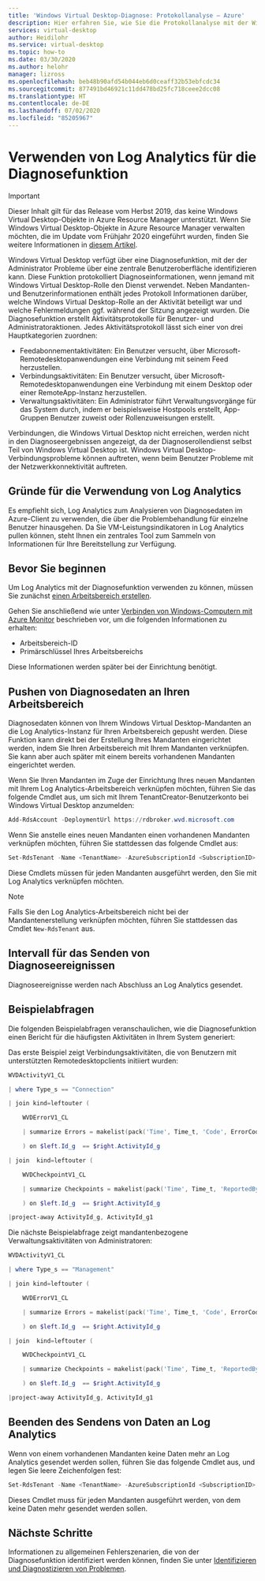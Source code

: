 ```yaml
---
title: 'Windows Virtual Desktop-Diagnose: Protokollanalyse – Azure'
description: Hier erfahren Sie, wie Sie die Protokollanalyse mit der Windows Virtual Desktop-Diagnosefunktion verwenden.
services: virtual-desktop
author: Heidilohr
ms.service: virtual-desktop
ms.topic: how-to
ms.date: 03/30/2020
ms.author: helohr
manager: lizross
ms.openlocfilehash: beb48b90afd54b044eb6d0ceaff32b53ebfcdc34
ms.sourcegitcommit: 877491bd46921c11dd478bd25fc718ceee2dcc08
ms.translationtype: HT
ms.contentlocale: de-DE
ms.lasthandoff: 07/02/2020
ms.locfileid: "85205967"
---
```

# <a name="use-log-analytics-for-the-diagnostics-feature"></a>Verwenden von Log Analytics für die Diagnosefunktion

>[!IMPORTANT]
>Dieser Inhalt gilt für das Release vom Herbst 2019, das keine Windows Virtual Desktop-Objekte in Azure Resource Manager unterstützt. Wenn Sie Windows Virtual Desktop-Objekte in Azure Resource Manager verwalten möchten, die im Update vom Frühjahr 2020 eingeführt wurden, finden Sie weitere Informationen in [diesem Artikel](../diagnostics-log-analytics.md).

Windows Virtual Desktop verfügt über eine Diagnosefunktion, mit der der Administrator Probleme über eine zentrale Benutzeroberfläche identifizieren kann. Diese Funktion protokolliert Diagnoseinformationen, wenn jemand mit Windows Virtual Desktop-Rolle den Dienst verwendet. Neben Mandanten- und Benutzerinformationen enthält jedes Protokoll Informationen darüber, welche Windows Virtual Desktop-Rolle an der Aktivität beteiligt war und welche Fehlermeldungen ggf. während der Sitzung angezeigt wurden. Die Diagnosefunktion erstellt Aktivitätsprotokolle für Benutzer- und Administratoraktionen. Jedes Aktivitätsprotokoll lässt sich einer von drei Hauptkategorien zuordnen:

- Feedabonnementaktivitäten: Ein Benutzer versucht, über Microsoft-Remotedesktopanwendungen eine Verbindung mit seinem Feed herzustellen.
- Verbindungsaktivitäten: Ein Benutzer versucht, über Microsoft-Remotedesktopanwendungen eine Verbindung mit einem Desktop oder einer RemoteApp-Instanz herzustellen.
- Verwaltungsaktivitäten: Ein Administrator führt Verwaltungsvorgänge für das System durch, indem er beispielsweise Hostpools erstellt, App-Gruppen Benutzer zuweist oder Rollenzuweisungen erstellt.

Verbindungen, die Windows Virtual Desktop nicht erreichen, werden nicht in den Diagnoseergebnissen angezeigt, da der Diagnoserollendienst selbst Teil von Windows Virtual Desktop ist. Windows Virtual Desktop-Verbindungsprobleme können auftreten, wenn beim Benutzer Probleme mit der Netzwerkkonnektivität auftreten.

## <a name="why-you-should-use-log-analytics"></a>Gründe für die Verwendung von Log Analytics

Es empfiehlt sich, Log Analytics zum Analysieren von Diagnosedaten im Azure-Client zu verwenden, die über die Problembehandlung für einzelne Benutzer hinausgehen. Da Sie VM-Leistungsindikatoren in Log Analytics pullen können, steht Ihnen ein zentrales Tool zum Sammeln von Informationen für Ihre Bereitstellung zur Verfügung.

## <a name="before-you-get-started"></a>Bevor Sie beginnen

Um Log Analytics mit der Diagnosefunktion verwenden zu können, müssen Sie zunächst [einen Arbeitsbereich erstellen](../../azure-monitor/learn/quick-collect-windows-computer.md#create-a-workspace).

Gehen Sie anschließend wie unter [Verbinden von Windows-Computern mit Azure Monitor](../../azure-monitor/platform/agent-windows.md#obtain-workspace-id-and-key) beschrieben vor, um die folgenden Informationen zu erhalten:

- Arbeitsbereich-ID
- Primärschlüssel Ihres Arbeitsbereichs

Diese Informationen werden später bei der Einrichtung benötigt.

## <a name="push-diagnostics-data-to-your-workspace"></a>Pushen von Diagnosedaten an Ihren Arbeitsbereich

Diagnosedaten können von Ihrem Windows Virtual Desktop-Mandanten an die Log Analytics-Instanz für Ihren Arbeitsbereich gepusht werden. Diese Funktion kann direkt bei der Erstellung Ihres Mandanten eingerichtet werden, indem Sie Ihren Arbeitsbereich mit Ihrem Mandanten verknüpfen. Sie kann aber auch später mit einem bereits vorhandenen Mandanten eingerichtet werden.

Wenn Sie Ihren Mandanten im Zuge der Einrichtung Ihres neuen Mandanten mit Ihrem Log Analytics-Arbeitsbereich verknüpfen möchten, führen Sie das folgende Cmdlet aus, um sich mit Ihrem TenantCreator-Benutzerkonto bei Windows Virtual Desktop anzumelden:

```powershell
Add-RdsAccount -DeploymentUrl https://rdbroker.wvd.microsoft.com
```

Wenn Sie anstelle eines neuen Mandanten einen vorhandenen Mandanten verknüpfen möchten, führen Sie stattdessen das folgende Cmdlet aus:

```powershell
Set-RdsTenant -Name <TenantName> -AzureSubscriptionId <SubscriptionID> -LogAnalyticsWorkspaceId <String> -LogAnalyticsPrimaryKey <String>
```

Diese Cmdlets müssen für jeden Mandanten ausgeführt werden, den Sie mit Log Analytics verknüpfen möchten.

>[!NOTE]
>Falls Sie den Log Analytics-Arbeitsbereich nicht bei der Mandantenerstellung verknüpfen möchten, führen Sie stattdessen das Cmdlet `New-RdsTenant` aus.

## <a name="cadence-for-sending-diagnostic-events"></a>Intervall für das Senden von Diagnoseereignissen

Diagnoseereignisse werden nach Abschluss an Log Analytics gesendet.

## <a name="example-queries"></a>Beispielabfragen

Die folgenden Beispielabfragen veranschaulichen, wie die Diagnosefunktion einen Bericht für die häufigsten Aktivitäten in Ihrem System generiert:

Das erste Beispiel zeigt Verbindungsaktivitäten, die von Benutzern mit unterstützten Remotedesktopclients initiiert wurden:

```powershell
WVDActivityV1_CL

| where Type_s == "Connection"

| join kind=leftouter (

    WVDErrorV1_CL

    | summarize Errors = makelist(pack('Time', Time_t, 'Code', ErrorCode_s , 'CodeSymbolic', ErrorCodeSymbolic_s, 'Message', ErrorMessage_s, 'ReportedBy', ReportedBy_s , 'Internal', ErrorInternal_s )) by ActivityId_g

    ) on $left.Id_g  == $right.ActivityId_g 

| join  kind=leftouter (

    WVDCheckpointV1_CL

    | summarize Checkpoints = makelist(pack('Time', Time_t, 'ReportedBy', ReportedBy_s, 'Name', Name_s, 'Parameters', Parameters_s) ) by ActivityId_g

    ) on $left.Id_g  == $right.ActivityId_g

|project-away ActivityId_g, ActivityId_g1
```

Die nächste Beispielabfrage zeigt mandantenbezogene Verwaltungsaktivitäten von Administratoren:

```powershell
WVDActivityV1_CL

| where Type_s == "Management"

| join kind=leftouter (

    WVDErrorV1_CL

    | summarize Errors = makelist(pack('Time', Time_t, 'Code', ErrorCode_s , 'CodeSymbolic', ErrorCodeSymbolic_s, 'Message', ErrorMessage_s, 'ReportedBy', ReportedBy_s , 'Internal', ErrorInternal_s )) by ActivityId_g

    ) on $left.Id_g  == $right.ActivityId_g 

| join  kind=leftouter (

    WVDCheckpointV1_CL

    | summarize Checkpoints = makelist(pack('Time', Time_t, 'ReportedBy', ReportedBy_s, 'Name', Name_s, 'Parameters', Parameters_s) ) by ActivityId_g

    ) on $left.Id_g  == $right.ActivityId_g

|project-away ActivityId_g, ActivityId_g1
```

## <a name="stop-sending-data-to-log-analytics"></a>Beenden des Sendens von Daten an Log Analytics

Wenn von einem vorhandenen Mandanten keine Daten mehr an Log Analytics gesendet werden sollen, führen Sie das folgende Cmdlet aus, und legen Sie leere Zeichenfolgen fest:

```powershell
Set-RdsTenant -Name <TenantName> -AzureSubscriptionId <SubscriptionID> -LogAnalyticsWorkspaceId <String> -LogAnalyticsPrimaryKey <String>
```

Dieses Cmdlet muss für jeden Mandanten ausgeführt werden, von dem keine Daten mehr gesendet werden sollen.

## <a name="next-steps"></a>Nächste Schritte

Informationen zu allgemeinen Fehlerszenarien, die von der Diagnosefunktion identifiziert werden können, finden Sie unter [Identifizieren und Diagnostizieren von Problemen](diagnostics-role-service-2019.md#common-error-scenarios).
